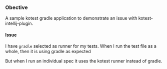 
### Obective

A sample kotest gradle application to demonstrate an issue with kotest-intellij-plugin.

#### Issue

I have `gradle` selected as runner for my tests. When I run the test file as a whole, then it is using gradle as expected

But when I run an individual spec it uses the kotest runner instead of gradle.



